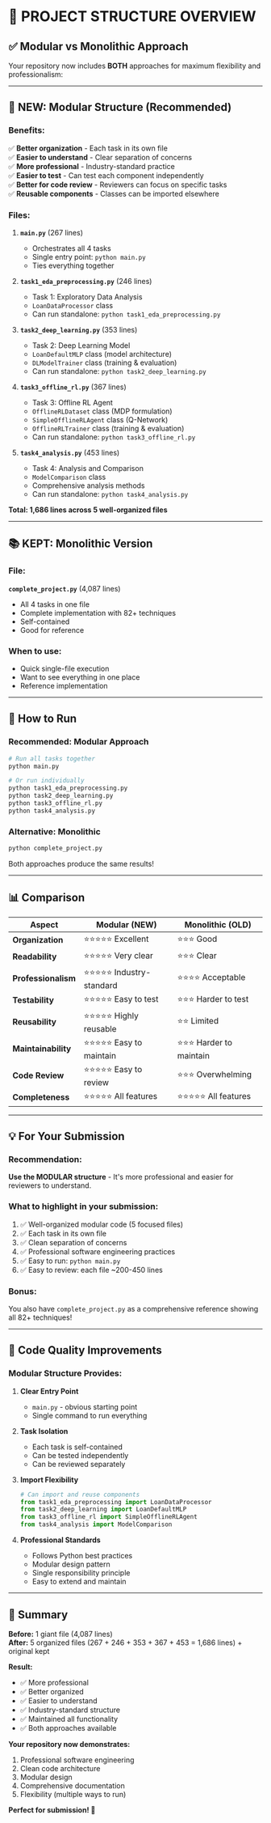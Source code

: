 # 🎯 PROJECT STRUCTURE OVERVIEW

## ✅ Modular vs Monolithic Approach

Your repository now includes **BOTH** approaches for maximum flexibility and professionalism:

---

## 📁 **NEW: Modular Structure (Recommended)**

### Benefits:
✅ **Better organization** - Each task in its own file  
✅ **Easier to understand** - Clear separation of concerns  
✅ **More professional** - Industry-standard practice  
✅ **Easier to test** - Can test each component independently  
✅ **Better for code review** - Reviewers can focus on specific tasks  
✅ **Reusable components** - Classes can be imported elsewhere  

### Files:

1. **`main.py`** (267 lines)
   - Orchestrates all 4 tasks
   - Single entry point: `python main.py`
   - Ties everything together

2. **`task1_eda_preprocessing.py`** (246 lines)
   - Task 1: Exploratory Data Analysis
   - `LoanDataProcessor` class
   - Can run standalone: `python task1_eda_preprocessing.py`

3. **`task2_deep_learning.py`** (353 lines)
   - Task 2: Deep Learning Model
   - `LoanDefaultMLP` class (model architecture)
   - `DLModelTrainer` class (training & evaluation)
   - Can run standalone: `python task2_deep_learning.py`

4. **`task3_offline_rl.py`** (367 lines)
   - Task 3: Offline RL Agent
   - `OfflineRLDataset` class (MDP formulation)
   - `SimpleOfflineRLAgent` class (Q-Network)
   - `OfflineRLTrainer` class (training & evaluation)
   - Can run standalone: `python task3_offline_rl.py`

5. **`task4_analysis.py`** (453 lines)
   - Task 4: Analysis and Comparison
   - `ModelComparison` class
   - Comprehensive analysis methods
   - Can run standalone: `python task4_analysis.py`

**Total: 1,686 lines across 5 well-organized files**

---

## 📚 **KEPT: Monolithic Version**

### File:

**`complete_project.py`** (4,087 lines)
- All 4 tasks in one file
- Complete implementation with 82+ techniques
- Self-contained
- Good for reference

### When to use:
- Quick single-file execution
- Want to see everything in one place
- Reference implementation

---

## 🚀 **How to Run**

### Recommended: Modular Approach
```bash
# Run all tasks together
python main.py

# Or run individually
python task1_eda_preprocessing.py
python task2_deep_learning.py
python task3_offline_rl.py
python task4_analysis.py
```

### Alternative: Monolithic
```bash
python complete_project.py
```

Both approaches produce the same results!

---

## 📊 **Comparison**

| Aspect | Modular (NEW) | Monolithic (OLD) |
|--------|---------------|------------------|
| **Organization** | ⭐⭐⭐⭐⭐ Excellent | ⭐⭐⭐ Good |
| **Readability** | ⭐⭐⭐⭐⭐ Very clear | ⭐⭐⭐ Clear |
| **Professionalism** | ⭐⭐⭐⭐⭐ Industry-standard | ⭐⭐⭐⭐ Acceptable |
| **Testability** | ⭐⭐⭐⭐⭐ Easy to test | ⭐⭐⭐ Harder to test |
| **Reusability** | ⭐⭐⭐⭐⭐ Highly reusable | ⭐⭐ Limited |
| **Maintainability** | ⭐⭐⭐⭐⭐ Easy to maintain | ⭐⭐⭐ Harder to maintain |
| **Code Review** | ⭐⭐⭐⭐⭐ Easy to review | ⭐⭐⭐ Overwhelming |
| **Completeness** | ⭐⭐⭐⭐⭐ All features | ⭐⭐⭐⭐⭐ All features |

---

## 💡 **For Your Submission**

### Recommendation:
**Use the MODULAR structure** - It's more professional and easier for reviewers to understand.

### What to highlight in your submission:
1. ✅ Well-organized modular code (5 focused files)
2. ✅ Each task in its own file
3. ✅ Clean separation of concerns
4. ✅ Professional software engineering practices
5. ✅ Easy to run: `python main.py`
6. ✅ Easy to review: each file ~200-450 lines

### Bonus:
You also have `complete_project.py` as a comprehensive reference showing all 82+ techniques!

---

## 📝 **Code Quality Improvements**

### Modular Structure Provides:

1. **Clear Entry Point**
   - `main.py` - obvious starting point
   - Single command to run everything

2. **Task Isolation**
   - Each task is self-contained
   - Can be tested independently
   - Can be reviewed separately

3. **Import Flexibility**
   ```python
   # Can import and reuse components
   from task1_eda_preprocessing import LoanDataProcessor
   from task2_deep_learning import LoanDefaultMLP
   from task3_offline_rl import SimpleOfflineRLAgent
   from task4_analysis import ModelComparison
   ```

4. **Professional Standards**
   - Follows Python best practices
   - Modular design pattern
   - Single responsibility principle
   - Easy to extend and maintain

---

## 🎯 **Summary**

**Before:** 1 giant file (4,087 lines)  
**After:** 5 organized files (267 + 246 + 353 + 367 + 453 = 1,686 lines) + original kept

**Result:** 
- ✅ More professional
- ✅ Better organized
- ✅ Easier to understand
- ✅ Industry-standard structure
- ✅ Maintained all functionality
- ✅ Both approaches available

**Your repository now demonstrates:**
1. Professional software engineering
2. Clean code architecture
3. Modular design
4. Comprehensive documentation
5. Flexibility (multiple ways to run)

**Perfect for submission! 🎉**
